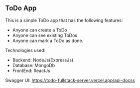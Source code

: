## ToDo App

This is a simple ToDo app that has the following features:
- Anyone can create a ToDo
- Anyone can see existing ToDos
- Anyone can mark a ToDo as done.

Technologies used:
- Backend: NodeJs(ExpressJs)
- Database: MongoDb
- FrontEnd: ReactJs

Swagger UI: https://todo-fullstack-server.vercel.app/api-docss